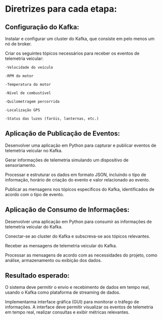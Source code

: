 # Diretrizes para cada etapa:


## Configuração do Kafka:

Instalar e configurar um cluster do Kafka, que consiste em pelo menos um nó de broker. 

Criar os seguintes tópicos necessários para receber os eventos de telemetria veicular:

    -Velocidade do veículo

    -RPM do motor

    -Temperatura do motor

    -Nível de combustível

    -Quilometragem percorrida

    -Localização GPS

    -Status das luzes (faróis, lanternas, etc.)



## Aplicação de Publicação de Eventos:

Desenvolver uma aplicação em Python para capturar e publicar eventos de telemetria veicular no Kafka. 

Gerar informações de telemetria simulando um dispositivo de sensoriamento.

Processar e estruturar os dados em formato JSON, incluindo o tipo de informação, horário de criação do evento e valor relacionado ao evento.

Publicar as mensagens nos tópicos específicos do Kafka, identificados de acordo com o tipo de evento.


## Aplicação de Consumo de Informações:

Desenvolver uma aplicação em Python para consumir as informações de telemetria veicular do Kafka.

Conectar-se ao cluster do Kafka e subscreva-se aos tópicos relevantes.

Receber as mensagens de telemetria veicular do Kafka.

Processar as mensagens de acordo com as necessidades do projeto, como análise, armazenamento ou exibição dos dados.


## Resultado esperado:

O sistema deve permitir o envio e recebimento de dados em tempo real, usando o Kafka como plataforma de streaming de dados.

Implementarma interface gráfica (GUI) para monitorar o tráfego de informações.
A interface deve permitir visualizar os eventos de telemetria em tempo real, realizar consultas e exibir métricas relevantes.
